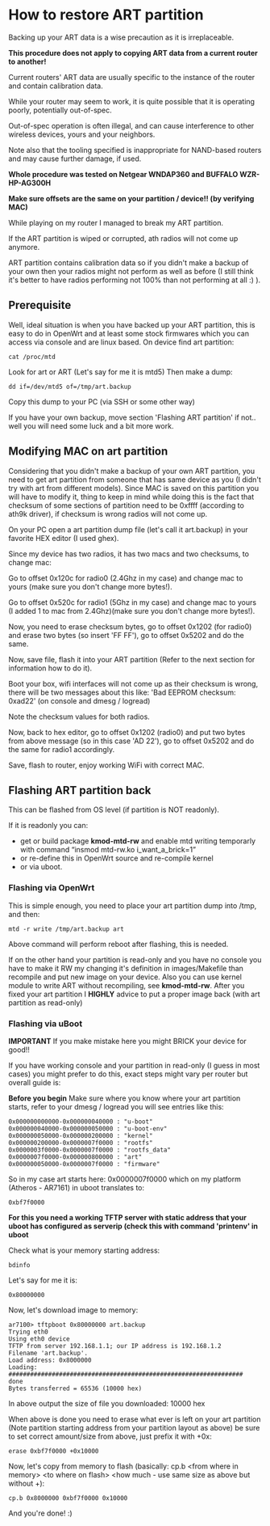 # How to restore ART partition

Backing up your ART data is a wise precaution as it is irreplaceable.

**This procedure does not apply to copying ART data from a current router to another!**

Current routers' ART data are usually specific to the instance of the router and contain calibration data.

While your router may seem to work, it is quite possible that it is operating poorly, potentially out-of-spec.

Out-of-spec operation is often illegal, and can cause interference to other wireless devices, yours and your neighbors.

Note also that the tooling specified is inappropriate for NAND-based routers and may cause further damage, if used.

**Whole procedure was tested on Netgear WNDAP360 and BUFFALO WZR-HP-AG300H**

**Make sure offsets are the same on your partition / device!! (by verifying MAC)**

While playing on my router I managed to break my ART partition.

If the ART partition is wiped or corrupted, ath radios will not come up anymore.

ART partition contains calibration data so if you didn't make a backup of your own then your radios might not perform as well as before (I still think it's better to have radios performing not 100% than not performing at all :) ).

## Prerequisite

Well, ideal situation is when you have backed up your ART partition, this is easy to do in OpenWrt and at least some stock firmwares which you can access via console and are linux based. On device find art partition:

```
cat /proc/mtd
```

Look for art or ART (Let's say for me it is mtd5) Then make a dump:

```
dd if=/dev/mtd5 of=/tmp/art.backup
```

Copy this dump to your PC (via SSH or some other way)

If you have your own backup, move section 'Flashing ART partition' if not.. well you will need some luck and a bit more work.

## Modifying MAC on art partition

Considering that you didn't make a backup of your own ART partition, you need to get art partition from someone that has same device as you (I didn't try with art from different models). Since MAC is saved on this partition you will have to modify it, thing to keep in mind while doing this is the fact that checksum of some sections of partition need to be 0xffff (according to ath9k driver), if checksum is wrong radios will not come up.

On your PC open a art partition dump file (let's call it art.backup) in your favorite HEX editor (I used ghex).

Since my device has two radios, it has two macs and two checksums, to change mac:

Go to offset 0x120c for radio0 (2.4Ghz in my case) and change mac to yours (make sure you don't change more bytes!).

Go to offset 0x520c for radio1 (5Ghz in my case) and change mac to yours (I added 1 to mac from 2.4Ghz)(make sure you don't change more bytes!).

Now, you need to erase checksum bytes, go to offset 0x1202 (for radio0) and erase two bytes (so insert 'FF FF'), go to offset 0x5202 and do the same.

Now, save file, flash it into your ART partition (Refer to the next section for information how to do it).

Boot your box, wifi interfaces will not come up as their checksum is wrong, there will be two messages about this like: 'Bad EEPROM checksum: 0xad22' (on console and dmesg / logread)

Note the checksum values for both radios.

Now, back to hex editor, go to offset 0x1202 (radio0) and put two bytes from above message (so in this case 'AD 22'), go to offset 0x5202 and do the same for radio1 accordingly.

Save, flash to router, enjoy working WiFi with correct MAC.

## Flashing ART partition back

This can be flashed from OS level (if partition is NOT readonly).

If it is readonly you can:

- get or build package **kmod-mtd-rw** and enable mtd writing temporarly with command “insmod mtd-rw.ko i\_want\_a\_brick=1”
- or re-define this in OpenWrt source and re-compile kernel
- or via uboot.

### Flashing via OpenWrt

This is simple enough, you need to place your art partition dump into /tmp, and then:

```
mtd -r write /tmp/art.backup art
```

Above command will perform reboot after flashing, this is needed.

If on the other hand your partition is read-only and you have no console you have to make it RW my changing it's definition in images/Makefile than recompile and put new image on your device. Also you can use kernel module to write ART without recompiling, see **kmod-mtd-rw**. After you fixed your art partition I **HIGHLY** advice to put a proper image back (with art partition as read-only)

### Flashing via uBoot

**IMPORTANT** If you make mistake here you might BRICK your device for good!!

If you have working console and your partition in read-only (I guess in most cases) you might prefer to do this, exact steps might vary per router but overall guide is:

**Before you begin** Make sure where you know where your art partition starts, refer to your dmesg / logread you will see entries like this:

```
0x000000000000-0x000000040000 : "u-boot"
0x000000040000-0x000000050000 : "u-boot-env"
0x000000050000-0x000000200000 : "kernel"
0x000000200000-0x0000007f0000 : "rootfs"
0x0000003f0000-0x0000007f0000 : "rootfs_data"
0x0000007f0000-0x000000800000 : "art"
0x000000050000-0x0000007f0000 : "firmware"
```

So in my case art starts here: 0x0000007f0000 which on my platform (Atheros - AR7161) in uboot translates to:

```
0xbf7f0000
```

**For this you need a working TFTP server with static address that your uboot has configured as serverip (check this with command 'printenv' in uboot**

Check what is your memory starting address:

```
bdinfo
```

Let's say for me it is:

```
0x80000000
```

Now, let's download image to memory:

```
ar7100> tftpboot 0x80000000 art.backup
Trying eth0
Using eth0 device
TFTP from server 192.168.1.1; our IP address is 192.168.1.2
Filename 'art.backup'.
Load address: 0x8000000
Loading: #################################################################
done
Bytes transferred = 65536 (10000 hex) 
```

In above output the size of file you downloaded: 10000 hex

When above is done you need to erase what ever is left on your art partition (Note partition starting address from your partition layout as above) be sure to set correct amount/size from above, just prefix it with +0x:

```
erase 0xbf7f0000 +0x10000
```

Now, let's copy from memory to flash (basically: cp.b &lt;from where in memory&gt; &lt;to where on flash&gt; &lt;how much - use same size as above but without +):

```
cp.b 0x8000000 0xbf7f0000 0x10000
```

And you're done! :)
